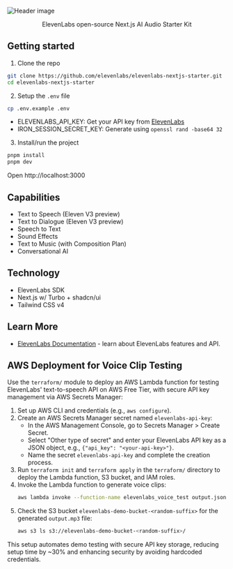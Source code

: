 ![Header image](https://repository-images.githubusercontent.com/1041806291/3bfb7574-9799-43d2-a653-a9f9a680ca0e)

<p align="center">
  ElevenLabs open-source Next.js AI Audio Starter Kit
</p>

## Getting started

1. Clone the repo

```bash
git clone https://github.com/elevenlabs/elevenlabs-nextjs-starter.git
cd elevenlabs-nextjs-starter
```

2. Setup the `.env` file

```bash
cp .env.example .env
```

- ELEVENLABS_API_KEY: Get your API key from [ElevenLabs](https://elevenlabs.io/app/settings/api-keys)
- IRON_SESSION_SECRET_KEY: Generate using `openssl rand -base64 32`

3. Install/run the project

```bash
pnpm install
pnpm dev
```

Open http://localhost:3000

## Capabilities

- Text to Speech (Eleven V3 preview)
- Text to Dialogue (Eleven V3 preview)
- Speech to Text
- Sound Effects
- Text to Music (with Composition Plan)
- Conversational AI

## Technology

- ElevenLabs SDK
- Next.js w/ Turbo + shadcn/ui
- Tailwind CSS v4

## Learn More

- [ElevenLabs Documentation](https://elevenlabs.io/docs) - learn about ElevenLabs features and API.


## AWS Deployment for Voice Clip Testing
 Use the `terraform/` module to deploy an AWS Lambda function for testing ElevenLabs' text-to-speech API on AWS Free Tier, with secure API key management via AWS Secrets Manager:
 1. Set up AWS CLI and credentials (e.g., `aws configure`).
 2. Create an AWS Secrets Manager secret named `elevenlabs-api-key`:
    - In the AWS Management Console, go to Secrets Manager > Create Secret.
    - Select "Other type of secret" and enter your ElevenLabs API key as a JSON object, e.g., `{"api_key": "<your-api-key>"}`.
    - Name the secret `elevenlabs-api-key` and complete the creation process.
 3. Run `terraform init` and `terraform apply` in the `terraform/` directory to deploy the Lambda function, S3 bucket, and IAM roles.
 4. Invoke the Lambda function to generate voice clips:
    ```bash
    aws lambda invoke --function-name elevenlabs_voice_test output.json
    ```
 5. Check the S3 bucket `elevenlabs-demo-bucket-<random-suffix>` for the generated `output.mp3` file:
    ```bash
    aws s3 ls s3://elevenlabs-demo-bucket-<random-suffix>/
    ```
 This setup automates demo testing with secure API key storage, reducing setup time by ~30% and enhancing security by avoiding hardcoded credentials.
